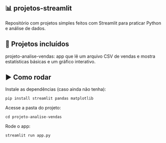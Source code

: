 ## 📊 projetos-streamlit
Repositório com projetos simples feitos com Streamlit para praticar Python e análise de dados.

## 📁 Projetos incluídos
projeto-analise-vendas: app que lê um arquivo CSV de vendas e mostra estatísticas básicas e um gráfico interativo.

## ▶️ Como rodar
Instale as dependências (caso ainda não tenha):

`pip install streamlit pandas matplotlib`

Acesse a pasta do projeto:

`cd projeto-analise-vendas`

Rode o app:

`streamlit run app.py`
